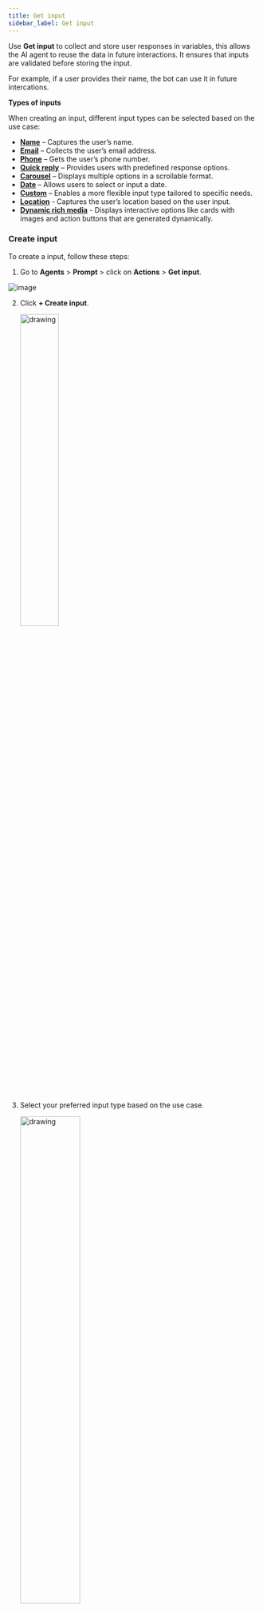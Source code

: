 ```yaml
---
title: Get input
sidebar_label: Get input  
---
```


Use **Get input** to collect and store user responses in variables, this allows the AI agent to reuse the data in future interactions. It ensures that inputs are validated before storing the input.

For example, if a user provides their name, the bot can use it in future intercations.

**Types of inputs**

When creating an input, different input types can be selected based on the use case:

* **[Name](#get-name-input)** – Captures the user’s name.
* **[Email](#email)** – Collects the user’s email address.
* **[Phone](#phone)** – Gets the user’s phone number.
* **[Quick reply](#add-quick-reply-buttons-to-the-ai-agent)** – Provides users with predefined response options.
* **[Carousel](#carousel)** – Displays multiple options in a scrollable format.
* **[Date](#date)** – Allows users to select or input a date.
* **[Custom](#custom)** – Enables a more flexible input type tailored to specific needs.
* **[Location](#location)** - Captures the user’s location based on the user input.
* **[Dynamic rich media](#dynamic-rich-media)** - Displays interactive options like cards with images and action buttons that are generated dynamically.

### Create input

To create a input, follow these steps:

1. Go to **Agents** > **Prompt** > click on **Actions** > **Get input**.

  ![image](https://cdn.yellowmessenger.com/assets/yellow-docs/get-ipnut.png)

2. Click **+ Create input**.

    <img src="https://cdn.yellowmessenger.com/assets/yellow-docs/create-input1.png" alt="drawing" width="40%"/>


3. Select your preferred input type based on the use case.

    <img src="https://cdn.yellowmessenger.com/assets/yellow-docs/choose-inputtype.png" alt="drawing" width="50%"/>


### Get name input

Use **Get name input** to capture and store the user's name during a conversation. This input remains available throughout the session and can be reused by referencing the same input name in the other conversations.

The table below describes the fields available in the Get Name Input action:

Field name | Description
-----------|------------
Input Name (Mandatory) | Defines the name of the input field where the user’s response will be stored. In this case, the field is labeled as **Name**.
Data type | Default data type is displayed. In this case, it is a String, meaning it only accepts text values.
Description | Provide additional details or context about the input field. This helps define how the AI agent will use the captured input.
Validation | Enter the validation rules to ensure the user provides valid input.<br/> Examples: – Allow upto 50 characters.<br/>– Reject names containing numbers.
Others | Enable **Mark User Input as Optional** checkbox:<br/> * If checked, the user is not required to provide their name.<br/> * If unchecked, the bot will prompt the user until a valid name is provided.

![Get input name](/files/name-input.gif)

### Email

Use Get Email input to collect and store a user’s email address during a conversation.

The table below describes the fields available in the Get Email input action:

Field name | Description
-----------|------------
Input name (Mandatory)| Specifies the name of the variable where the user’s input will be stored.
Data type |	Default data type is displayed. For email input, it is set as String.
Description (Mandatory) | Provide context about the input field. Example: "Collect user email ID" to inform the AI agent about the purpose of this input.
Validation | Ensures the user input follows the correct format. The current validation rule requires the email to contain exactly one "@" symbol to be considered valid. Additional validation rules can be added.
Example of User Input |	Provide an example of a valid email address, such as "johndoe@gmail.com", to guide users in entering the correct format.
Others | Enable **Mark user input as optional** checkbox:<br/>*	If checked, users are not required to provide an email address.<br/>* If unchecked, the bot will prompt the user until they enter a valid email.

![Email input](/files/email_input.gif)


### Phone

Use the **Get Phone input** action to collect and store a user’s phone number during a conversation. The collected number is saved in a variable and can be used for tasks such as sending notifications, verifying the user’s identity, or linking to order details.

The table below describes the fields available in the Get Phone Input action:

Field name | Description
-----------|------------
Variable name (Mandatory) | Define the variable where the user’s phone number will be stored. Example: mobile_Number.
Data type | Specify the type of data expected from the user. For phone input, it is set as Number.
Description	| Allows the user to provide additional details about the purpose of collecting the phone number. This field helps define how the AI agent will use the input.
Examples of expected input | Provides sample responses to help users understand the expected input format. Example: +91 9876543210.
Validation | Ensures the user input follows the correct format. In this case, users must select a country code to ensure proper phone number formatting. Additional validation rules can be added if needed.
Always save number with country code | If this option is enabled, the system will store the phone number with a country code, even if the user does not provide it.
Mark user input as optional | If checked, the user is not required to provide their phone number. If unchecked, the bot will prompt the user until a valid phone number is provided.

![Phone input](/files/phone-input.gif)

### Add Quick reply buttons to the AI agent

Use quick replies to present users with tap-to-select response options. They simplify input, reduce typing effort, and keep conversations on track.



The table below describes the available configuration fields:

Field name | Description
-----------|------------
Input name | Specifies the name of the input field where the selected quick reply will be stored.
Data type | Default data type is displayed. For quick reply input, it is set as String.
Description | Provide additional context or instructions about the quick reply input.
Dynamic options | Toggle this option to generate quick reply choices dynamically using variables. 
Options | Click **+ Add** to create static quick reply choices for users. More options can be added as required.
Others | Enable **Allow users to type input manually** (Checkbox) to protect sensitive information by replacing the characters with symbols to maintain privacy.

Refer to the following GIF to see how the Quick reply input will work:

![Quick reply](/files/quickreply.gif)

### Carousel

Use a carousel to present multiple options as horizontally scrollable cards. Each card can contain an image, title, description, and one or more buttons for user actions.


The table below describes each field in the carousel configuration:

Field name | Description
-----------|------------
Input name | The variable name where the selected response from the carousel will be stored.
Data type |	Default data type is displayed. For carousel input, it is set as String.
Description	| Enter a brief explanation of the input's purpose to provide clarity on what information is being collected.
Dynamic response | Toggle this option to generate carousel options dynamically using variables instead of static data.
Cards |	The individual items displayed in the carousel, which can include images, text, and buttons.<br/> **Image**: Allows you to upload an image (less than 10MB) to display the visual representation of the carousel item.<br/> **Title**: The main heading for the carousel item, giving a quick overview of the option.<br/> **Description**: Additional details about the carousel item to provide context to users.<br/> **Buttons**: Click **+ Add** button to add interactive buttons for each carousel item, enabling actions such as selecting an option or opening a link.
Others | Enable **Allow users to type input manually** (Checkbox) to enable users to type a response instead of selecting a button in the card.
 <img src="https://cdn.yellowmessenger.com/assets/yellow-docs/staticcarousel.png" alt="drawing" width="60%"/>
 <br/>

 
### Date

Use the date input field to collect structured, date-specific responses from users. You can apply validation to ensure the input falls within a defined range or meets formatting requirements.


The table below describes each field in the date configuration:

Field name | Description
-----------|------------
Input name	| Enter the name where the user's selected date will be stored.
Data type |	Default data type is displayed. For date input, it is set as "Date".
Description | A brief explanation of the purpose of the date input field.
Validation | Ensures that the entered date meets specified constraints.<br/> **Range: Min. / Max:**	Allows setting a minimum and maximum date range to restrict user input within a valid timeframe.<br/> **Custom instructions**: Specifies the format in which the date should be entered or displayed (example, YYYY-MM-DD, MM/DD/YYYY).
Others | Enable **Mark user input as optional** to allow users to skip providing a date if they prefer not to share it.

![Date input](/files/dateinput.gif)

### Custom

Use a custom field to collect user input in a specific format, apply validation rules, and store the response in a variable for later use. This field is ideal for capturing data like order IDs, ZIP codes, or any other input requiring tailored validation.



The table below describes each field in the custom input configuration:

Field name | Description
-----------|------------
Input name | Enter the name of the custom variable where the user's input will be stored. This variable can be used in the conversation.
Data type |	Select the preferred data type based on the custom input such as String or Number.
Description | Enter a brief explanation of what the field is used for.
Example of user input | Provides a sample input to guide the user toward the correct format. For example: “CUST1234” for a customer ID.
Validation | Ensures that the user input follows specific rules or formats.<br/> **Add custom validation**: You can define specific rules that the user’s input must follow. This ensures that the AI agent collects accurate and correctly formatted data based on your business requirements.
Others | Use the **Mark user input as optional** checkbox to allow users to skip this question if they prefer not to provide the information.

![Custom input](/files/custominput.gif)

### Location

Use the **Get Location input** action to collect and store a user’s location during a conversation. The collected location is stored as an object variable and can be used for tasks such as coordinating delivery services, suggesting nearby options, or validating service availability based on the user’s area.

The table below describes the fields available in the Location action:

Field name | Description
-----------|------------
Variable name (Mandatory) | Define the variable where the user’s location will be stored. Example: user_Location.
Data type | Default data type is displayed. For quick reply input, it is set as Object.
Description	| Allows the user to provide additional details about the purpose of collecting the Location. Example: "Please share your current address for delivery".
Select allowed countries | Allows you to restrict the location input to specific country codes. Useful when services are limited to certain regions.
Add custom instruction | Optionally add more specific instructions or hints to guide the user in providing their location.
Mark user input as optional	| If this option is selected, the user is not required to provide their location. If unchecked, the agent will prompt the user until valid location data is shared.

  <img src="https://cdn.yellowmessenger.com/assets/yellow-docs/locationinoput.png" alt="drawing" width="60%"/>
  
-----  

### Dynamic rich media

Dynamic rich media is used to display interactive, visually rich options to users such as carousels or cards that are generated dynamically. These responses are fetched via APIs or from functions via workflow.

You can use Dynamic rich media when:

* You want to personalize the experience with updated, real-time data.
* The options are not static and need to change based on API responses.
* You want to display content in a more engaging and structured format, such as a carousel or card layout.

**Examples**:

It is useful in scenarios where user options need to be customized for example:

* Displaying a list of available resorts or hotels
* Showing product recommendations
* Listing support ticket summaries
* Offering multilingual responses based on user preferences

**Supported Dynamic rich media:**

* Quick replies
* WhatsApp List
* Cards
* File
* Image
* Video
* Whatsapp carousel


The table below describes the fields available in the Dynamic rich media action:

Field name | Description
-----------|------------
Input name (Mandatory) | Define the name of the input field where the user’s response will be stored. 
Data type | Default data type is displayed. In this case, it is a String, meaning it only accepts text values.
Description | Provide details of what this input is about.
Linked workflow | Select the workflow you created to fetch and format the data.

#### How to configure Dynamic rich media

To configure and display dynamic rich media in your AI agent conversation, follow these steps:

   
<!-- 2. Add an [API node](https://docs.yellow.ai/docs/platform_concepts/studio/api/add-api) to fetch images and store the response in a variable of type object.

    ![](https://cdn.yellowmessenger.com/assets/yellow-docs/getAPI-image.png)
    
3. Add a [Function node](https://docs.yellow.ai/docs/platform_concepts/studio/build/nodes/action-nodes-overview/function-node) to extract the image URL and name, and format them for display. Store the response in a variable.

     ![](https://cdn.yellowmessenger.com/assets/yellow-docs/image-function.png)
     
4. Add an **Output node**, select **Return a value**, and choose the variable where the response is stored.

    ![](https://cdn.yellowmessenger.com/assets/yellow-docs/format-image.png)
    
    
#### Step 2: Call Workflow in Prompt section

1. In prompt section, trigger the Workflow to fetch the images.

    ![](https://cdn.yellowmessenger.com/assets/yellow-docs/call-workflow-prompt.png)
    
#### Step 3: Use Dynamic rich media to display -->


1. Go to **Prompts** section  and click **Actions** > **Get input**.

    ![](https://cdn.yellowmessenger.com/assets/yellow-docs/create-input.png)
     
2. Select **Dynamic rich media** action.

    <img src="https://cdn.yellowmessenger.com/assets/yellow-docs/dynamic.png" alt="drawing" width="50%"/>

3. Define the following fields:

    i. **Input name**: Enter the Input name.

    ii. **Describe what this input is about:** Provide details of what this input is about.
    
    <img src="https://cdn.yellowmessenger.com/assets/yellow-docs/dynamic-resort-fetch.png" alt="drawing" width="50%"/>

4. Click **Configure**.  

   <img src="https://cdn.yellowmessenger.com/assets/yellow-docs/configure_workflow.png" alt="drawing" width="60%"/>

5.  Click **Insert**.   

    <img src="https://cdn.yellowmessenger.com/assets/yellow-docs/insert1.png" alt="drawing" width="50%"/>

6. Click **Save**.    
    
7. Click **Edit** icon of the **Get input action**.

   <img src="https://cdn.yellowmessenger.com/assets/yellow-docs/edit-dymanic-image.png" alt="drawing" width="70%"/>

8. Click **View details**.

    <img src="https://cdn.yellowmessenger.com/assets/yellow-docs/view-details.png" alt="drawing" width="50%"/>

9. Click **Define workflow** to configure the workflow output.

    <img src="https://cdn.yellowmessenger.com/assets/yellow-docs/define-workflow-1.png" alt="drawing" width="50%"/>

10. Add an **Output node**, select **Image**, and copy the sample variable format to display the dynamic image.  

    <img src="https://cdn.yellowmessenger.com/assets/yellow-docs/dynamic-image-format.png" alt="drawing" width="70%"/>

11. Click on the drop-down and select **+ Create new variable**.

    <img src="https://cdn.yellowmessenger.com/assets/yellow-docs/create-new-variable.png" alt="drawing" width="50%"/>

12. Enter the variable details:

      i. **Variable name**: Specify the variable name.<br/>
      ii. **Data type**: Select the data type as object.<br/>
      iii. **Default value**: Paste the copied sample format or enter the image URL to display the dynamic image.<br/>
      iv. Click **Add**.

     <img src="https://cdn.yellowmessenger.com/assets/yellow-docs/add-journey-variable.png" alt="drawing" width="60%"/>

13. Go to **Agent** > click **Preview** to test and display the dynamic image.

    ![](https://cdn.yellowmessenger.com/assets/yellow-docs/test-dynamic-image.png)    
<!--     
This how the image will be fetch and displayed in cards format:


   ![](https://cdn.yellowmessenger.com/assets/yellow-docs/cards-display.png)
         -->

      

   


  







